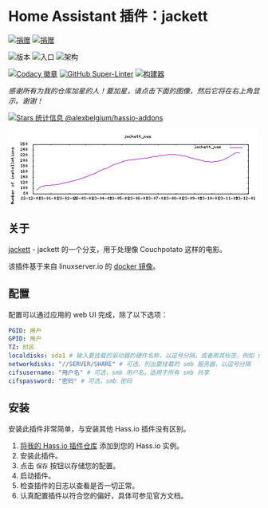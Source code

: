 # Home Assistant 插件：jackett

[![捐赠][donation-badge]](https://www.buymeacoffee.com/alexbelgium)
[![捐赠][paypal-badge]](https://www.paypal.com/donate/?hosted_button_id=DZFULJZTP3UQA)

![版本](https://img.shields.io/badge/dynamic/json?label=Version&query=%24.version&url=https%3A%2F%2Fraw.githubusercontent.com%2Falexbelgium%2Fhassio-addons%2Fmaster%2Fjackett%2Fconfig.json)
![入口](https://img.shields.io/badge/dynamic/json?label=Ingress&query=%24.ingress&url=https%3A%2F%2Fraw.githubusercontent.com%2Falexbelgium%2Fhassio-addons%2Fmaster%2Fjackett%2Fconfig.json)
![架构](https://img.shields.io/badge/dynamic/json?color=success&label=Arch&query=%24.arch&url=https%3A%2F%2Fraw.githubusercontent.com%2Falexbelgium%2Fhassio-addons%2Fmaster%2Fjackett%2Fconfig.json)

[![Codacy 徽章](https://app.codacy.com/project/badge/Grade/9c6cf10bdbba45ecb202d7f579b5be0e)](https://www.codacy.com/gh/alexbelgium/hassio-addons/dashboard?utm_source=github.com&utm_medium=referral&utm_content=alexbelgium/hassio-addons&utm_campaign=Badge_Grade)
[![GitHub Super-Linter](https://img.shields.io/github/actions/workflow/status/alexbelgium/hassio-addons/weekly-supelinter.yaml?label=Lint%20code%20base)](https://github.com/alexbelgium/hassio-addons/actions/workflows/weekly-supelinter.yaml)
[![构建器](https://img.shields.io/github/actions/workflow/status/alexbelgium/hassio-addons/onpush_builder.yaml?label=Builder)](https://github.com/alexbelgium/hassio-addons/actions/workflows/onpush_builder.yaml)

[donation-badge]: https://img.shields.io/badge/Buy%20me%20a%20coffee%20(no%20paypal)-%23d32f2f?logo=buy-me-a-coffee&style=flat&logoColor=white
[paypal-badge]: https://img.shields.io/badge/Buy%20me%20a%20coffee%20with%20Paypal-0070BA?logo=paypal&style=flat&logoColor=white

_感谢所有为我的仓库加星的人！要加星，请点击下面的图像，然后它将在右上角显示。谢谢！_

[![Stars 统计信息 @alexbelgium/hassio-addons](https://raw.githubusercontent.com/alexbelgium/hassio-addons/master/.github/stars2.svg)](https://github.com/alexbelgium/hassio-addons/stargazers)

![下载趋势](https://raw.githubusercontent.com/alexbelgium/hassio-addons/master/jackett/stats.png)

## 关于

[jackett](https://github.com/jackett/jackett) - jackett 的一个分支，用于处理像 Couchpotato 这样的电影。

该插件基于来自 linuxserver.io 的 [docker 镜像](https://github.com/linuxserver/docker-jackett)。

## 配置

配置可以通过应用的 web UI 完成，除了以下选项：

```yaml
PGID: 用户
GPID: 用户
TZ: 时区
localdisks: sda1 # 输入要挂载的驱动器的硬件名称，以逗号分隔，或者用其标签，例如 sda1, sdb1, MYNAS...
networkdisks: "//SERVER/SHARE" # 可选，列出要挂载的 smb 服务器，以逗号分隔
cifsusername: "用户名" # 可选，smb 用户名，适用于所有 smb 共享
cifspassword: "密码" # 可选，smb 密码
```

## 安装

安装此插件非常简单，与安装其他 Hass.io 插件没有区别。

1. [将我的 Hass.io 插件仓库][repository] 添加到您的 Hass.io 实例。
1. 安装此插件。
1. 点击 `保存` 按钮以存储您的配置。
1. 启动插件。
1. 检查插件的日志以查看是否一切正常。
1. 认真配置插件以符合您的偏好，具体可参见官方文档。

[repository]: https://github.com/alexbelgium/hassio-addons
